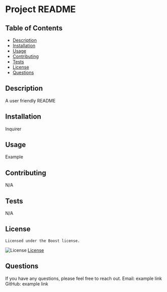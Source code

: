 # Project README

  ## Table of Contents
  * [Description](#description)
  * [Installation](#installation)
  * [Usage](#usage)
  * [Contributing](#contributing)
  * [Tests](#tests)
  * [License](#license)
  * [Questions](#questions)
  
  ## Description
  A user friendly README
  
  ## Installation
  Inquirer
  
  ## Usage
  Example
  
  ## Contributing
  N/A
  
  ## Tests
  N/A
  
  ## License
    Licensed under the Boost license.
  ![License](https://img.shields.io/badge/License-Boost_1.0-lightblue.svg)
  [License](#license)
  
  ## Questions
  If you have any questions, please feel free to reach out.
  Email: example link 
  GitHub: example link
